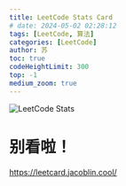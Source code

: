 ```yaml
---
title: LeetCode Stats Card
# date: 2024-05-02 02:28:12
tags: [LeetCode, 算法]
categories: [LeetCode]
author: 苏
toc: true
codeHeightLimit: 300
top: -1
medium_zoom: true
---
```


![LeetCode Stats](https://leetcard.jacoblin.cool/treepoem?theme=light&font=Cairo&ext=heatmap&site=cn)

<!-- more -->

# 别看啦！

https://leetcard.jacoblin.cool/
